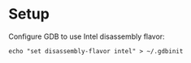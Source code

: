# Setup
Configure GDB to use Intel disassembly flavor:

	echo "set disassembly-flavor intel" > ~/.gdbinit

